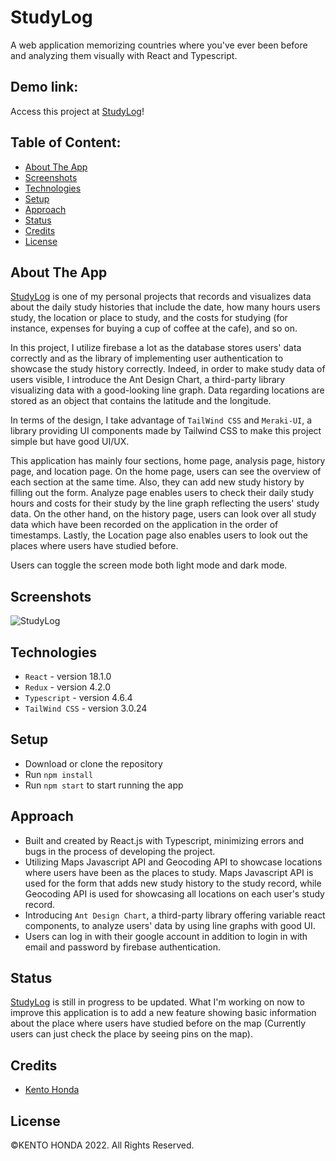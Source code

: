 # StudyLog

A web application memorizing countries where you've ever been before and analyzing them visually with React and Typescript.

## Demo link:

Access this project at [StudyLog](https://studylog-three.vercel.app/)!

## Table of Content:

- [About The App](#about-the-app)
- [Screenshots](#screenshots)
- [Technologies](#technologies)
- [Setup](#setup)
- [Approach](#approach)
- [Status](#status)
- [Credits](#credits)
- [License](#license)

## About The App

[StudyLog](https://studylog-three.vercel.app/) is one of my personal projects that records and visualizes data about the daily study histories that include the date, how many hours users study, the location or place to study, and the costs for studying (for instance, expenses for buying a cup of coffee at the cafe), and so on.

In this project, I utilize firebase a lot as the database stores users' data correctly and as the library of implementing user authentication to showcase the study history correctly. Indeed, in order to make study data of users visible, I introduce the Ant Design Chart, a third-party library visualizing data with a good-looking line graph. Data regarding locations are stored as an object that contains the latitude and the longitude.

In terms of the design, I take advantage of `TailWind CSS` and `Meraki-UI`, a library providing UI components made by Tailwind CSS to make this project simple but have good UI/UX.

This application has mainly four sections, home page, analysis page, history page, and location page. On the home page, users can see the overview of each section at the same time. Also, they can add new study history by filling out the form. Analyze page enables users to check their daily study hours and costs for their study by the line graph reflecting the users' study data. On the other hand, on the history page, users can look over all study data which have been recorded on the application in the order of timestamps. Lastly, the Location page also enables users to look out the places where users have studied before.

Users can toggle the screen mode both light mode and dark mode.

## Screenshots

![StudyLog](https://user-images.githubusercontent.com/65790344/198403202-71dcf713-6d85-4d57-b388-dfb71d1e172d.png)

## Technologies

- `React` - version 18.1.0
- `Redux` - version 4.2.0
- `Typescript` - version 4.6.4
- `TailWind CSS` - version 3.0.24

## Setup

- Download or clone the repository
- Run `npm install`
- Run `npm start` to start running the app

## Approach

- Built and created by React.js with Typescript, minimizing errors and bugs in the process of developing the project.
- Utilizing Maps Javascript API and Geocoding API to showcase locations where users have been as the places to study. Maps Javascript API is used for the form that adds new study history to the study record, while Geocoding API is used for showcasing all locations on each user's study record.
- Introducing `Ant Design Chart`, a third-party library offering variable react components, to analyze users' data by using line graphs with good UI.
- Users can log in with their google account in addition to login in with email and password by firebase authentication.

<!-- - Adding features such as registrations to add countries to the bucket list (list of countries where users would like to visit in their future) and to the records (list of countries where users have been to) respectively utilizing the cloud firestore (firebase) as the database.
- Being considered to have a good user interface and is designed by `TailWind CSS` and `DaisyUI`, a third-party library for Tailwind CSS. -->

## Status

[StudyLog](https://studylog-three.vercel.app/) is still in progress to be updated. What I'm working on now to improve this application is to add a new feature showing basic information about the place where users have studied before on the map (Currently users can just check the place by seeing pins on the map).

## Credits

- [Kento Honda](https://github.com/keento0809)

## License

©︎KENTO HONDA 2022. All Rights Reserved.
